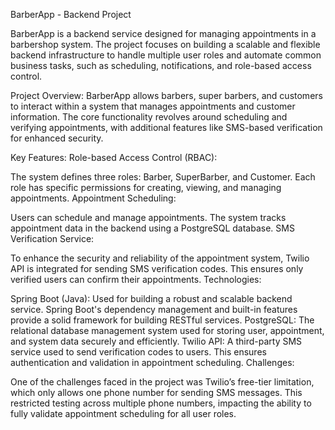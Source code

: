 BarberApp - Backend Project

BarberApp is a backend service designed for managing appointments in a barbershop system. The project focuses on building a scalable and flexible backend infrastructure to handle multiple user roles and automate common business tasks, such as scheduling, notifications, and role-based access control.

Project Overview:
BarberApp allows barbers, super barbers, and customers to interact within a system that manages appointments and customer information. The core functionality revolves around scheduling and verifying appointments, with additional features like SMS-based verification for enhanced security.

Key Features:
Role-based Access Control (RBAC):

The system defines three roles: Barber, SuperBarber, and Customer. Each role has specific permissions for creating, viewing, and managing appointments.
Appointment Scheduling:

Users can schedule and manage appointments. The system tracks appointment data in the backend using a PostgreSQL database.
SMS Verification Service:

To enhance the security and reliability of the appointment system, Twilio API is integrated for sending SMS verification codes. This ensures only verified users can confirm their appointments.
Technologies:

Spring Boot (Java): Used for building a robust and scalable backend service. Spring Boot's dependency management and built-in features provide a solid framework for building RESTful services.
PostgreSQL: The relational database management system used for storing user, appointment, and system data securely and efficiently.
Twilio API: A third-party SMS service used to send verification codes to users. This ensures authentication and validation in appointment scheduling.
Challenges:

One of the challenges faced in the project was Twilio’s free-tier limitation, which only allows one phone number for sending SMS messages. This restricted testing across multiple phone numbers, impacting the ability to fully validate appointment scheduling for all user roles.